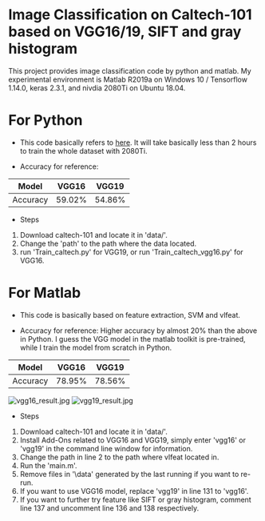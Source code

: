 # Image Classification on Caltech-101 based on VGG16/19, SIFT and gray histogram
This project provides image classification code by python and matlab. My experimental environment is Matlab R2019a on Windows 10 / Tensorflow 1.14.0, keras 2.3.1, and nivdia 2080Ti on Ubuntu 18.04. 

# For Python  
* This code basically refers to [here](https://github.com/acht7111020/CNN_object_classification). It will take basically less than 2 hours to train the whole dataset with 2080Ti. 

* Accuracy for reference:

|Model|VGG16|VGG19|
|:-:|:-:|:-:|
|Accuracy|59.02%|54.86%|

* Steps

1. Download caltech-101 and locate it in 'data/\'.
2. Change the 'path' to the path where the data located. 
3. run 'Train_caltech.py' for VGG19, or run 'Train_caltech_vgg16.py' for VGG16.

# For Matlab
* This code is basically based on feature extraction, SVM and vlfeat.

* Accuracy for reference:
Higher accuracy by almost 20% than the above in Python. I guess the VGG model in the matlab toolkit is pre-trained, while I train the model from scratch in Python.

|Model|VGG16|VGG19|
|:-:|:-:|:-:|
|Accuracy|78.95%|78.56%|

![vgg16_result.jpg](https://i.loli.net/2020/01/09/qzhjtdFv2POrnLi.jpg)
![vgg19_result.jpg](https://i.loli.net/2020/01/09/BLHpoOihcZFr6kS.jpg)

* Steps

1. Download caltech-101 and locate it in 'data/\'.
2. Install Add-Ons related to VGG16 and VGG19, simply enter 'vgg16' or 'vgg19' in the command line window for information. 
3. Change the path in line 2 to the path where vlfeat located in.
4. Run the 'main.m'.
5. Remove files in '\data\' generated by the last running if you want to re-run.  
6. If you want to use VGG16 model, replace 'vgg19' in line 131 to 'vgg16'.
7. If you want to further try feature like SIFT or gray histogram, comment line 137 and uncomment line 136 and 138 respectively.  



